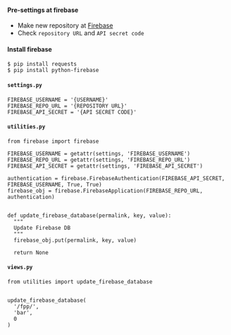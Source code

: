 #### Pre-settings at firebase

- Make new repository at <a href="https://www.firebase.com/" target="_blank">Firebase</a>
- Check `repository URL` and `API secret code`


#### Install firebase

~~~~
$ pip install requests
$ pip install python-firebase
~~~~


#### `settings.py`

~~~~
FIREBASE_USERNAME = '{USERNAME}'
FIREBASE_REPO_URL = '{REPOSITORY URL}'
FIREBASE_API_SECRET = '{API SECRET CODE}'
~~~~


#### `utilities.py`

~~~~
from firebase import firebase

FIREBASE_USERNAME = getattr(settings, 'FIREBASE_USERNAME')
FIREBASE_REPO_URL = getattr(settings, 'FIREBASE_REPO_URL')
FIREBASE_API_SECRET = getattr(settings, 'FIREBASE_API_SECRET')

authentication = firebase.FirebaseAuthentication(FIREBASE_API_SECRET, FIREBASE_USERNAME, True, True)
firebase_obj = firebase.FirebaseApplication(FIREBASE_REPO_URL, authentication)


def update_firebase_database(permalink, key, value):
  """
  Update Firebase DB
  """
  firebase_obj.put(permalink, key, value)

  return None
~~~~


#### `views.py`

~~~~
from utilities import update_firebase_database


update_firebase_database(
  '/fpp/',
  'bar',
  0
)
~~~~
